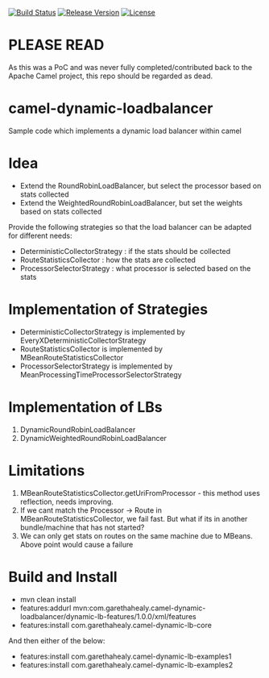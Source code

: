 [![Build Status](https://travis-ci.org/garethahealy/camel-dynamic-loadbalancer.svg?branch=master)](https://travis-ci.org/garethahealy/camel-dynamic-loadbalancer)
[![Release Version](https://img.shields.io/maven-central/v/com.garethahealy.camel-dynamic-loadbalancer/camel-dynamic-loadbalancer-parent.svg?maxAge=2592000)](https://mvnrepository.com/artifact/com.garethahealy.camel/camel-dynamic-loadbalancer-parent)
[![License](https://img.shields.io/hexpm/l/plug.svg?maxAge=2592000)]()

# PLEASE READ
As this was a PoC and was never fully completed/contributed back to the Apache Camel project, this repo should be regarded as dead.

# camel-dynamic-loadbalancer
Sample code which implements a dynamic load balancer within camel

# Idea
- Extend the RoundRobinLoadBalancer, but select the processor based on stats collected
- Extend the WeightedRoundRobinLoadBalancer, but set the weights based on stats collected

Provide the following strategies so that the load balancer can be adapted for different needs:
- DeterministicCollectorStrategy : if the stats should be collected
- RouteStatisticsCollector : how the stats are collected
- ProcessorSelectorStrategy : what processor is selected based on the stats

# Implementation of Strategies
- DeterministicCollectorStrategy is implemented by EveryXDeterministicCollectorStrategy
- RouteStatisticsCollector is implemented by MBeanRouteStatisticsCollector
- ProcessorSelectorStrategy is implemented by MeanProcessingTimeProcessorSelectorStrategy

# Implementation of LBs
1. DynamicRoundRobinLoadBalancer
2. DynamicWeightedRoundRobinLoadBalancer

# Limitations
1. MBeanRouteStatisticsCollector.getUriFromProcessor - this method uses reflection, needs improving.
2. If we cant match the Processor -> Route in MBeanRouteStatisticsCollector, we fail fast. But what if its in another bundle/machine that has not started?
2. We can only get stats on routes on the same machine due to MBeans. Above point would cause a failure

# Build and Install
- mvn clean install
- features:addurl mvn:com.garethahealy.camel-dynamic-loadbalancer/dynamic-lb-features/1.0.0/xml/features
- features:install com.garethahealy.camel-dynamic-lb-core

And then either of the below:
- features:install com.garethahealy.camel-dynamic-lb-examples1
- features:install com.garethahealy.camel-dynamic-lb-examples2


